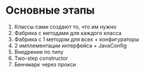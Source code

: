 # Основные этапы

1. Классы сами создают то, что им нужно
2. Фабрика с методами для каждого класса
3. Фабрика с 1 методом для всех + конфигураторы
4. 2 имплементации интерфейса + JavaConfig
5. Внедрение по типу
6. Two-step constructor
7. Бенчмарк через прокси